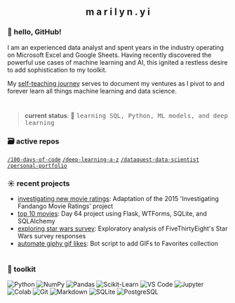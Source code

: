 <br>
<h2 align="center">m a r i l y n . y i</h2>

### 👋 hello, GitHub!

I am an experienced data analyst and spent years in the industry operating on Microsoft Excel and Google Sheets. Having recently discovered the powerful use cases of machine learning and AI, this ignited a restless desire to add sophistication to my toolkit.

My [self-teaching journey](https://github.com/marilynyi/self-study-ml-roadmap) serves to document my ventures as I pivot to and forever learn all things machine learning and data science.

#

>**current status**: 🌱 <samp>learning SQL, Python, ML models, and deep learning</samp>

### 🗃️ active repos
[`/100-days-of-code`](https://github.com/marilynyi/100-days-of-code-python) [`/deep-learning-a-z`](https://github.com/marilynyi/deep-learning-a-z) [`/dataquest-data-scientist`](https://github.com/marilynyi/dataquest-data-scientist) [`/personal-portfolio`](https://github.com/marilynyi/personal-portfolio)

### ☀️ recent projects

- [investigating new movie ratings](https://github.com/marilynyi/dataquest-data-scientist/blob/main/13_investigating_new_movie_ratings/investigating_new_movie_ratings.ipynb): Adaptation of the 2015 'Investigating Fandango Movie Ratings' project
- [top 10 movies](https://github.com/marilynyi/100-days-of-code-python/tree/main/days-61-70/day-64/top-10-movies): Day 64 project using Flask, WTForms, SQLite, and SQLAlchemy
- [exploring star wars survey](https://github.com/marilynyi/dataquest-data-scientist/blob/main/09_exploring_star_wars_survey/exploring_fivethirtyeight_star_wars_survey.ipynb): Exploratory analysis of FiveThirtyEight's Star Wars survey responses
- [automate giphy gif likes](https://github.com/marilynyi/100-days-of-code-python/tree/main/days-41-50/day-50/automate-giphy-gif-likes/): Bot script to add GIFs to Favorites collection

#

### 🧰 toolkit

![Python](https://img.shields.io/badge/python-0E2954?style=flat&logo=python&logoColor=efc164)
![NumPy](https://img.shields.io/badge/numpy-0E2954?style=flat&logo=numpy&logoColor=efc164)
![Pandas](https://img.shields.io/badge/pandas-0E2954?style=flat&logo=pandas&logoColor=efc164)
![Scikit-Learn](https://img.shields.io/badge/scikit--learn-0E2954?style=flat&logo=scikitlearn&logoColor=efc164)
![VS Code](https://img.shields.io/badge/vs_code-B71375?style=flat&logo=visualstudiocode&logoColor=efc164)
![Jupyter](https://img.shields.io/badge/jupyter-B71375?style=flat&logo=jupyter&logoColor=efc164)
![Colab](https://img.shields.io/badge/google--colab-B71375?style=flat&logo=google-colab&logoColor=efc164)
![Git](https://img.shields.io/badge/git-B71375?style=flat&logo=git&logoColor=efc164)
![Markdown](https://img.shields.io/badge/markdown-116A7B?style=flat&logo=markdown&logoColor=efc164)
![SQLite](https://img.shields.io/badge/sqlite-116A7B?style=flat&logo=sqlite&logoColor=efc164)
![PostgreSQL](https://img.shields.io/badge/postgresql-116A7B?style=flat&logo=postgresql&logoColor=efc164)

#




  



